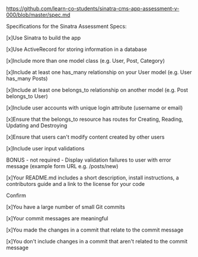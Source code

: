 https://github.com/learn-co-students/sinatra-cms-app-assessment-v-000/blob/master/spec.md

Specifications for the Sinatra Assessment
Specs:

 [x]Use Sinatra to build the app

 [x]Use ActiveRecord for storing information in a database

 [x]Include more than one model class (e.g. User, Post, Category)

 [x]Include at least one has_many relationship on your User model (e.g. User has_many Posts)

 [x]Include at least one belongs_to relationship on another model (e.g. Post belongs_to User)

 [x]Include user accounts with unique login attribute (username or email)

 [x]Ensure that the belongs_to resource has routes for Creating, Reading, Updating and Destroying

 [x]Ensure that users can't modify content created by other users

 [x]Include user input validations

 BONUS - not required - Display validation failures to user with error message (example form URL e.g. /posts/new)

 [x]Your README.md includes a short description, install instructions, a contributors guide and a link to the license for your code

Confirm

 [x]You have a large number of small Git commits

 [x]Your commit messages are meaningful

 [x]You made the changes in a commit that relate to the commit message

 [x]You don't include changes in a commit that aren't related to the commit message
